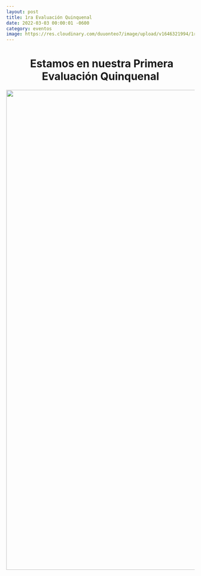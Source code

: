 ```yaml
---
layout: post
title: 1ra Evaluación Quinquenal
date: 2022-03-03 00:00:01 -0600
category: eventos
image: https://res.cloudinary.com/duuonteo7/image/upload/v1646321994/1ra%20Graduacion/WhatsApp_Image_2022-03-03_at_11.37.53_AM.jpg
---
```

<h1 style="text-align: center;">&nbsp;Estamos en nuestra Primera Evaluaci&oacute;n Quinquenal</h1>
<p style="text-align: center;"><img src="https://res.cloudinary.com/duuonteo7/image/upload/v1646321994/1ra%20Graduacion/WhatsApp_Image_2022-03-03_at_11.37.53_AM.jpg" alt="" width="1280" height="1280" /></p>
